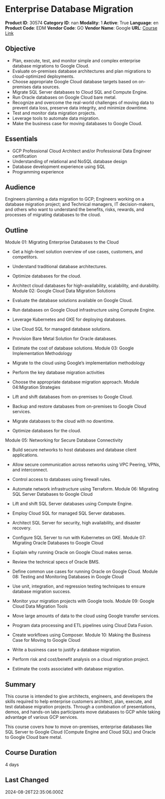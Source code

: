# Enterprise Database Migration

**Product ID**: 30574
**Category ID**: nan
**Modality**: 1
**Active**: True
**Language**: en
**Product Code**: EDM
**Vendor Code**: GO
**Vendor Name**: Google
**URL**: [Course Link](https://www.fastlaneus.com/course/google-edm)

## Objective
- Plan, execute, test, and monitor simple and complex enterprise database migrations to Google Cloud.
- Evaluate on-premises database architectures and plan migrations to cloud-optimized deployments.
- Choose appropriate Google Cloud database targets based on on-premises data sources.
- Migrate SQL Server databases to Cloud SQL and Compute Engine.
- Run Oracle databases on Google Cloud bare metal.
- Recognize and overcome the real-world challenges of moving data to prevent data loss, preserve data integrity, and minimize downtime.
- Test and monitor data migration projects.
- Leverage tools to automate data migration.
- Make the business case for moving databases to Google Cloud.

## Essentials
- GCP Professional Cloud Architect and/or Professional Data Engineer certification
- Understanding of relational and NoSQL database design
- Database development experience using SQL
- Programming experience

## Audience
Engineers planning a data migration to GCP; Engineers working on a database migration project; and Technical managers, IT decision-makers, and others who want to understand the benefits, risks, rewards, and processes of migrating databases to the cloud.

## Outline
Module 01: Migrating Enterprise Databases to the Cloud


- Get a high-level solution overview of use cases, customers, and competitors.
- Understand traditional database architectures.
- Optimize databases for the cloud.
- Architect cloud databases for high-availability, scalability, and durability.
Module 02: Google Cloud Data Migration Solutions


- Evaluate the database solutions available on Google Cloud.
- Run databases on Google Cloud infrastructure using Compute Engine.
- Leverage Kubernetes and GKE for deploying databases.
- Use Cloud SQL for managed database solutions.
- Provision Bare Metal Solution for Oracle databases.
- Estimate the cost of database solutions.
Module 03: Google Implementation Methodology


- Migrate to the cloud using Google’s implementation methodology
- Perform the key database migration activities
- Choose the appropriate database migration approach.
Module 04:Migration Strategies


- Lift and shift databases from on-premises to Google Cloud.
- Backup and restore databases from on-premises to Google Cloud services.
- Migrate databases to the cloud with no downtime.
- Optimize databases for the cloud.

Module 05: Networking for Secure Database Connectivity


- Build secure networks to host databases and database client applications.
- Allow secure communication across networks using VPC Peering, VPNs, and interconnect.
- Control access to databases using firewall rules.
- Automate network infrastructure using Terraform.
Module 06: Migrating SQL Server Databases to Google Cloud


- Lift and shift SQL Server databases using Compute Engine.
- Employ Cloud SQL for managed SQL Server databases.
- Architect SQL Server for security, high availability, and disaster recovery.
- Configure SQL Server to run with Kubernetes on GKE.
Module 07: Migrating Oracle Databases to Google Cloud


- Explain why running Oracle on Google Cloud makes sense.
- Review the technical specs of Oracle BMS.
- Define common use cases for running Oracle on Google Cloud.
Module 08: Testing and Monitoring Databases in Google Cloud


- Use unit, integration, and regression testing techniques to ensure database migration success.
- Monitor your migration projects with Google tools.
Module 09: Google Cloud Data Migration Tools


- Move large amounts of data to the cloud using Google transfer services.
- Program data processing and ETL pipelines using Cloud Data Fusion.
- Create workflows using Composer.
Module 10: Making the Business Case for Moving to Google Cloud


- Write a business case to justify a database migration.
- Perform risk and cost/benefit analysis on a cloud migration project.
- Estimate the costs associated with database migration.

## Summary
This course is intended to give architects, engineers, and developers the skills required to help enterprise customers architect, plan, execute, and test database migration projects. Through a combination of presentations, demos, and hands-on labs
participants move databases to GCP while taking advantage of various GCP services.

This course covers how to move on-premises, enterprise databases like SQL Server to Google Cloud (Compute Engine and Cloud SQL) and Oracle to Google Cloud bare metal.

## Course Duration
4 days

## Last Changed
2024-08-26T22:35:06.000Z
